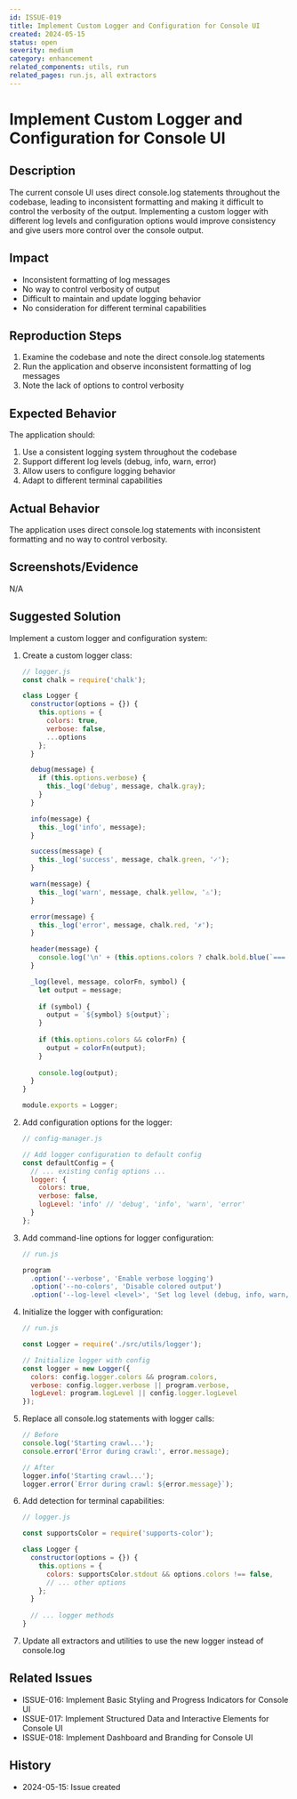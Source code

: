 ```yaml
---
id: ISSUE-019
title: Implement Custom Logger and Configuration for Console UI
created: 2024-05-15
status: open
severity: medium
category: enhancement
related_components: utils, run
related_pages: run.js, all extractors
---
```


# Implement Custom Logger and Configuration for Console UI

## Description
The current console UI uses direct console.log statements throughout the codebase, leading to inconsistent formatting and making it difficult to control the verbosity of the output. Implementing a custom logger with different log levels and configuration options would improve consistency and give users more control over the console output.

## Impact
- Inconsistent formatting of log messages
- No way to control verbosity of output
- Difficult to maintain and update logging behavior
- No consideration for different terminal capabilities

## Reproduction Steps
1. Examine the codebase and note the direct console.log statements
2. Run the application and observe inconsistent formatting of log messages
3. Note the lack of options to control verbosity

## Expected Behavior
The application should:
1. Use a consistent logging system throughout the codebase
2. Support different log levels (debug, info, warn, error)
3. Allow users to configure logging behavior
4. Adapt to different terminal capabilities

## Actual Behavior
The application uses direct console.log statements with inconsistent formatting and no way to control verbosity.

## Screenshots/Evidence
N/A

## Suggested Solution
Implement a custom logger and configuration system:

1. Create a custom logger class:
   ```javascript
   // logger.js
   const chalk = require('chalk');
   
   class Logger {
     constructor(options = {}) {
       this.options = {
         colors: true,
         verbose: false,
         ...options
       };
     }
   
     debug(message) {
       if (this.options.verbose) {
         this._log('debug', message, chalk.gray);
       }
     }
   
     info(message) {
       this._log('info', message);
     }
   
     success(message) {
       this._log('success', message, chalk.green, '✓');
     }
   
     warn(message) {
       this._log('warn', message, chalk.yellow, '⚠');
     }
   
     error(message) {
       this._log('error', message, chalk.red, '✗');
     }
   
     header(message) {
       console.log('\n' + (this.options.colors ? chalk.bold.blue(`=== ${message} ===`) : `=== ${message} ===`));
     }
   
     _log(level, message, colorFn, symbol) {
       let output = message;
       
       if (symbol) {
         output = `${symbol} ${output}`;
       }
       
       if (this.options.colors && colorFn) {
         output = colorFn(output);
       }
       
       console.log(output);
     }
   }
   
   module.exports = Logger;
   ```

2. Add configuration options for the logger:
   ```javascript
   // config-manager.js
   
   // Add logger configuration to default config
   const defaultConfig = {
     // ... existing config options ...
     logger: {
       colors: true,
       verbose: false,
       logLevel: 'info' // 'debug', 'info', 'warn', 'error'
     }
   };
   ```

3. Add command-line options for logger configuration:
   ```javascript
   // run.js
   
   program
     .option('--verbose', 'Enable verbose logging')
     .option('--no-colors', 'Disable colored output')
     .option('--log-level <level>', 'Set log level (debug, info, warn, error)', 'info');
   ```

4. Initialize the logger with configuration:
   ```javascript
   // run.js
   
   const Logger = require('./src/utils/logger');
   
   // Initialize logger with config
   const logger = new Logger({
     colors: config.logger.colors && program.colors,
     verbose: config.logger.verbose || program.verbose,
     logLevel: program.logLevel || config.logger.logLevel
   });
   ```

5. Replace all console.log statements with logger calls:
   ```javascript
   // Before
   console.log('Starting crawl...');
   console.error('Error during crawl:', error.message);
   
   // After
   logger.info('Starting crawl...');
   logger.error(`Error during crawl: ${error.message}`);
   ```

6. Add detection for terminal capabilities:
   ```javascript
   // logger.js
   
   const supportsColor = require('supports-color');
   
   class Logger {
     constructor(options = {}) {
       this.options = {
         colors: supportsColor.stdout && options.colors !== false,
         // ... other options
       };
     }
     
     // ... logger methods
   }
   ```

7. Update all extractors and utilities to use the new logger instead of console.log

## Related Issues
- ISSUE-016: Implement Basic Styling and Progress Indicators for Console UI
- ISSUE-017: Implement Structured Data and Interactive Elements for Console UI
- ISSUE-018: Implement Dashboard and Branding for Console UI

## History
- 2024-05-15: Issue created
